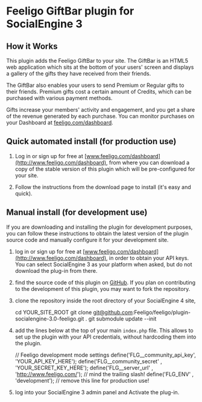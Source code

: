 # Feeligo GiftBar plugin for SocialEngine 3

## How it Works

This plugin adds the Feeligo GiftBar to your site. The GiftBar is an HTML5 web application which sits at the bottom of your users' screen and displays a gallery of the gifts they have received from their friends.

The GiftBar also enables your users to send Premium or Regular gifts to their friends. Premium gifts cost a certain amount of Credits, which can be purchased with various payment methods.

Gifts increase your members' activity and engagement, and you get a share of the revenue generated by each purchase.
You can monitor purchases on your Dashboard at [feeligo.com/dashboard](http://www.feeligo.com/dashboard).


## Quick automated install (for production use)

  1. Log in or sign up for free at [www.feeligo.com/dashboard](http://www.feeligo.com/dashboard), from where you can download a copy of the stable version of this plugin which will be pre-configured for your site.

  2. Follow the instructions from the download page to install (it's easy and quick).


## Manual install (for development use)

If you are downloading and installing the plugin for development purposes, you can follow these instructions to obtain the latest version of the plugin source code and manually configure it for your development site.

  1. log in or sign up for free at [www.feeligo.com/dashboard](http://www.feeligo.com/dashboard), in order to obtain your API keys. You can select SocialEngine 3 as your platform when asked, but do not download the plug-in from there.

  2. find the source code of this plugin on [GitHub](https://github.com/feeligo/plugin-socialengine-3.0-feeligo).
  If you plan on contributing to the development of this plugin, you may want to fork the repository.

  3. clone the repository inside the root directory of your SocialEngine 4 site, 

        cd YOUR_SITE_ROOT
        git clone git@github.com:Feeligo/feeligo/plugin-socialengine-3.0-feeligo.git .
        git submodule update --init

  4. add the lines below at the top of your main `index.php` file. This allows to set up the plugin with your API credentials, without hardcoding them into the plugin.

        // Feeligo development mode settings
        define('FLG__community_api_key', 'YOUR_API_KEY_HERE');
        define('FLG__community_secret' , 'YOUR_SECRET_KEY_HERE');
        define('FLG__server_url'       , 'http://www.feeligo.com/'); // mind the trailing slash!
        define('FLG_ENV'               , 'development'); // remove this line for production use!

  6. log into your SocialEngine 3 admin panel and Activate the plug-in.
